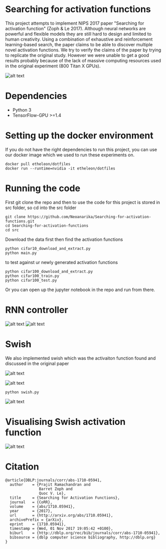 # Searching for activation functions 

This project attempts to implement NIPS 2017 paper "Searching for activation function" (Zoph & Le 2017). Although neural networks are powerful and flexible models they are still hard to design and limited to human creativity. Using a combination of exhaustive and reinforcement learning-based search, the paper claims to be able to discover multiple novel activation functions. We try to verify the claims of the paper by trying to replicate the original study. However we were unable to get a good results probably because of the lack of massive computing resources used in the original experiment (800 Titan X GPUs).   

![alt text](https://github.com/Neoanarika/Searching-for-activation-functions/blob/master/img/nas.jpeg)

# Dependencies 

- Python 3
- TensorFlow-GPU >=1.4

# Setting up the docker environment
If you do not have the right dependencies to run this project, you can use our docker image which we used to run these experiments on. 
```
docker pull etheleon/dotfiles
docker run --runtime=nvidia -it etheleon/dotfiles
```

# Running the code
First git clone the repo and then to use the code for this project is stored in src folder, so cd into the src folder 
``` 
git clone https://github.com/Neoanarika/Searching-for-activation-functions.git
cd Searching-for-activation-functions
cd src
```
Download the data first then find the activation functions
```
python cifar10_download_and_extract.py
python main.py
```

to test against ur newly generated activation functions 
```
python cifar100_download_and_extract.py
python cifar100_train.py
python cifar100_test.py
```

Or you can open up the jupyter notebook in the repo and run from there. 

# RNN controller 

![alt text](https://github.com/Neoanarika/Searching-for-activation-functions/blob/master/img/Rnn.png)
![alt text](https://github.com/Neoanarika/Searching-for-activation-functions/blob/master/img/graph.png)

# Swish
We also implemented swish which was the activaiton function found and discussed in the original paper

![alt text](https://github.com/Neoanarika/Searching-for-activation-functions/blob/master/img/swish_.png)

![alt text](https://github.com/Neoanarika/Searching-for-activation-functions/blob/master/img/swish_graph.png)

```
python swish.py
```

![alt text](https://github.com/Neoanarika/Searching-for-activation-functions/blob/master/src/img/loss_rmsprop.png)

# Visualising Swish activation function
![alt text](https://github.com/Neoanarika/Searching-for-activation-functions/blob/master/img/swish_com.png)

# Citation
```
@article{DBLP:journals/corr/abs-1710-05941,
  author    = {Prajit Ramachandran and
               Barret Zoph and
               Quoc V. Le},
  title     = {Searching for Activation Functions},
  journal   = {CoRR},
  volume    = {abs/1710.05941},
  year      = {2017},
  url       = {http://arxiv.org/abs/1710.05941},
  archivePrefix = {arXiv},
  eprint    = {1710.05941},
  timestamp = {Wed, 01 Nov 2017 19:05:42 +0100},
  biburl    = {http://dblp.org/rec/bib/journals/corr/abs-1710-05941},
  bibsource = {dblp computer science bibliography, http://dblp.org}
}
```


